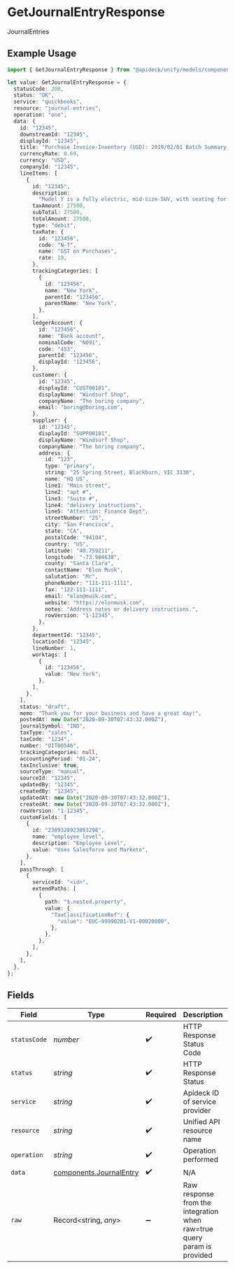 # GetJournalEntryResponse

JournalEntries

## Example Usage

```typescript
import { GetJournalEntryResponse } from "@apideck/unify/models/components";

let value: GetJournalEntryResponse = {
  statusCode: 200,
  status: "OK",
  service: "quickbooks",
  resource: "journal-entries",
  operation: "one",
  data: {
    id: "12345",
    downstreamId: "12345",
    displayId: "12345",
    title: "Purchase Invoice-Inventory (USD): 2019/02/01 Batch Summary Entry",
    currencyRate: 0.69,
    currency: "USD",
    companyId: "12345",
    lineItems: [
      {
        id: "12345",
        description:
          "Model Y is a fully electric, mid-size SUV, with seating for up to seven, dual motor AWD and unparalleled protection.",
        taxAmount: 27500,
        subTotal: 27500,
        totalAmount: 27500,
        type: "debit",
        taxRate: {
          id: "123456",
          code: "N-T",
          name: "GST on Purchases",
          rate: 10,
        },
        trackingCategories: [
          {
            id: "123456",
            name: "New York",
            parentId: "123456",
            parentName: "New York",
          },
        ],
        ledgerAccount: {
          id: "123456",
          name: "Bank account",
          nominalCode: "N091",
          code: "453",
          parentId: "123456",
          displayId: "123456",
        },
        customer: {
          id: "12345",
          displayId: "CUST00101",
          displayName: "Windsurf Shop",
          companyName: "The boring company",
          email: "boring@boring.com",
        },
        supplier: {
          id: "12345",
          displayId: "SUPP00101",
          displayName: "Windsurf Shop",
          companyName: "The boring company",
          address: {
            id: "123",
            type: "primary",
            string: "25 Spring Street, Blackburn, VIC 3130",
            name: "HQ US",
            line1: "Main street",
            line2: "apt #",
            line3: "Suite #",
            line4: "delivery instructions",
            line5: "Attention: Finance Dept",
            streetNumber: "25",
            city: "San Francisco",
            state: "CA",
            postalCode: "94104",
            country: "US",
            latitude: "40.759211",
            longitude: "-73.984638",
            county: "Santa Clara",
            contactName: "Elon Musk",
            salutation: "Mr",
            phoneNumber: "111-111-1111",
            fax: "122-111-1111",
            email: "elon@musk.com",
            website: "https://elonmusk.com",
            notes: "Address notes or delivery instructions.",
            rowVersion: "1-12345",
          },
        },
        departmentId: "12345",
        locationId: "12345",
        lineNumber: 1,
        worktags: [
          {
            id: "123456",
            value: "New York",
          },
        ],
      },
    ],
    status: "draft",
    memo: "Thank you for your business and have a great day!",
    postedAt: new Date("2020-09-30T07:43:32.000Z"),
    journalSymbol: "IND",
    taxType: "sales",
    taxCode: "1234",
    number: "OIT00546",
    trackingCategories: null,
    accountingPeriod: "01-24",
    taxInclusive: true,
    sourceType: "manual",
    sourceId: "12345",
    updatedBy: "12345",
    createdBy: "12345",
    updatedAt: new Date("2020-09-30T07:43:32.000Z"),
    createdAt: new Date("2020-09-30T07:43:32.000Z"),
    rowVersion: "1-12345",
    customFields: [
      {
        id: "2389328923893298",
        name: "employee_level",
        description: "Employee Level",
        value: "Uses Salesforce and Marketo",
      },
    ],
    passThrough: [
      {
        serviceId: "<id>",
        extendPaths: [
          {
            path: "$.nested.property",
            value: {
              "TaxClassificationRef": {
                "value": "EUC-99990201-V1-00020000",
              },
            },
          },
        ],
      },
    ],
  },
};
```

## Fields

| Field                                                                   | Type                                                                    | Required                                                                | Description                                                             | Example                                                                 |
| ----------------------------------------------------------------------- | ----------------------------------------------------------------------- | ----------------------------------------------------------------------- | ----------------------------------------------------------------------- | ----------------------------------------------------------------------- |
| `statusCode`                                                            | *number*                                                                | :heavy_check_mark:                                                      | HTTP Response Status Code                                               | 200                                                                     |
| `status`                                                                | *string*                                                                | :heavy_check_mark:                                                      | HTTP Response Status                                                    | OK                                                                      |
| `service`                                                               | *string*                                                                | :heavy_check_mark:                                                      | Apideck ID of service provider                                          | quickbooks                                                              |
| `resource`                                                              | *string*                                                                | :heavy_check_mark:                                                      | Unified API resource name                                               | journal-entries                                                         |
| `operation`                                                             | *string*                                                                | :heavy_check_mark:                                                      | Operation performed                                                     | one                                                                     |
| `data`                                                                  | [components.JournalEntry](../../models/components/journalentry.md)      | :heavy_check_mark:                                                      | N/A                                                                     |                                                                         |
| `raw`                                                                   | Record<string, *any*>                                                   | :heavy_minus_sign:                                                      | Raw response from the integration when raw=true query param is provided |                                                                         |